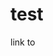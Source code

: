 # test

link to <script src="https://gist.github.com/williamfisher9/46f8a63162070555f9b58c07d0bc9680.js">HAMZA</script>

